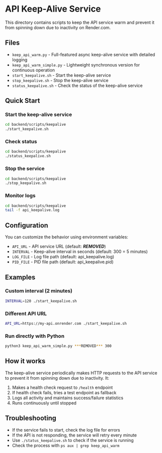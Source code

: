 # API Keep-Alive Service

This directory contains scripts to keep the API service warm and prevent it from spinning down due to inactivity on Render.com.

## Files

- `keep_api_warm.py` - Full-featured async keep-alive service with detailed logging
- `keep_api_warm_simple.py` - Lightweight synchronous version for continuous operation
- `start_keepalive.sh` - Start the keep-alive service
- `stop_keepalive.sh` - Stop the keep-alive service
- `status_keepalive.sh` - Check the status of the keep-alive service

## Quick Start

### Start the keep-alive service
```bash
cd backend/scripts/keepalive
./start_keepalive.sh
```

### Check status
```bash
cd backend/scripts/keepalive
./status_keepalive.sh
```

### Stop the service
```bash
cd backend/scripts/keepalive
./stop_keepalive.sh
```

### Monitor logs
```bash
cd backend/scripts/keepalive
tail -f api_keepalive.log
```

## Configuration

You can customize the behavior using environment variables:

- `API_URL` - API service URL (default: ***REMOVED***)
- `INTERVAL` - Keep-alive interval in seconds (default: 300 = 5 minutes)
- `LOG_FILE` - Log file path (default: api_keepalive.log)
- `PID_FILE` - PID file path (default: api_keepalive.pid)

## Examples

### Custom interval (2 minutes)
```bash
INTERVAL=120 ./start_keepalive.sh
```

### Different API URL
```bash
API_URL=https://my-api.onrender.com ./start_keepalive.sh
```

### Run directly with Python
```bash
python3 keep_api_warm_simple.py ***REMOVED*** 300
```

## How it works

The keep-alive service periodically makes HTTP requests to the API service to prevent it from spinning down due to inactivity. It:

1. Makes a health check request to `/health` endpoint
2. If health check fails, tries a test endpoint as fallback
3. Logs all activity and maintains success/failure statistics
4. Runs continuously until stopped

## Troubleshooting

- If the service fails to start, check the log file for errors
- If the API is not responding, the service will retry every minute
- Use `./status_keepalive.sh` to check if the service is running
- Check the process with `ps aux | grep keep_api_warm`

